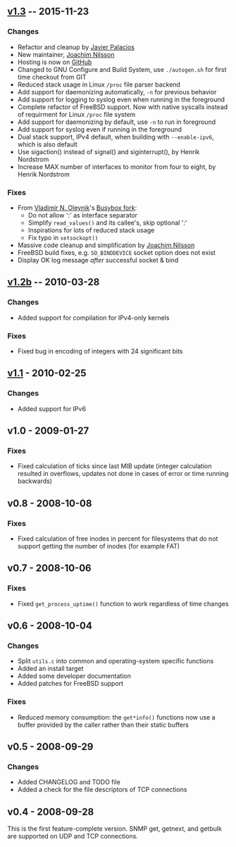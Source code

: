 [v1.3][] -- 2015-11-23
----------------------

### Changes

- Refactor and cleanup by [Javier Palacios][palacios]
- New maintainer, [Joachim Nilsson][troglobit]
- Hosting is now on [GitHub][home]
- Changed to GNU Configure and Build System, use `./autogen.sh` for
  first time checkout from GIT
- Reduced stack usage in Linux `/proc` file parser backend
- Add support for daemonizing automatically, `-n` for previous behavior
- Add support for logging to syslog even when running in the foreground
- Complete refactor of FreeBSD support.  Now with native syscalls instead
  of requirment for Linux `/proc` file system
- Add support for daemonizing by default, use `-n` to run in foreground
- Add support for syslog even if running in the foreground
- Dual stack support, IPv4 default, when building with `--enable-ipv6`,
  which is also default
- Use sigaction() instead of signal() and siginterrupt(), by
  Henrik Nordstrom
- Increase MAX number of interfaces to monitor from four to eight, by
  Henrik Nordstrom

### Fixes
- From [Vladimir N. Oleynik][dzo]'s [Busybox fork][vodz-fork]:
  - Do not allow ':' as interface separator
  - Simplify `read_values()` and its callee's, skip optional ':'
  - Inspirations for lots of reduced stack usage
  - Fix typo in `setsockopt()`
- Massive code cleanup and simplification by [Joachim Nilsson][troglobit]
- FreeBSD build fixes, e.g. `SO_BINDDEVICE` socket option does not exist
- Display OK log message *after* successful socket & bind


[v1.2b][] -- 2010-03-28
-----------------------

### Changes

- Added support for compilation for IPv4-only kernels

### Fixes

- Fixed bug in encoding of integers with 24 significant bits


[v1.1][] - 2010-02-25
---------------------

### Changes

- Added support for IPv6


v1.0 - 2009-01-27
-----------------

### Fixes

- Fixed calculation of ticks since last MIB update (integer calculation
  resulted in overflows, updates not done in cases of error or time
  running backwards)


v0.8 - 2008-10-08
-----------------

### Fixes

- Fixed calculation of free inodes in percent for filesystems that do
  not support getting the number of inodes (for example FAT)


v0.7 - 2008-10-06
-----------------

### Fixes

- Fixed `get_process_uptime()` function to work regardless of time
  changes


v0.6 - 2008-10-04
-----------------

### Changes

- Split `utils.c` into common and operating-system specific functions
- Added an install target
- Added some developer documentation
- Added patches for FreeBSD support

### Fixes

- Reduced memory consumption: the `get*info()` functions now use a
  buffer provided by the caller rather than their static buffers


v0.5 - 2008-09-29
-----------------

### Changes

- Added CHANGELOG and TODO file
- Added a check for the file descriptors of TCP connections

v0.4 - 2008-09-28
-----------------

This is the first feature-complete version.  SNMP get, getnext, and
getbulk are supported on UDP and TCP connections.


[UNRELEASED]: https://github.com/troglobit/mini-snmpd/compare/v1.3...HEAD
[v1.3]:       https://github.com/troglobit/mini-snmpd/compare/v1.2b...v1.3
[v1.2b]:      https://github.com/troglobit/mini-snmpd/compare/v1.1...v1.2b
[v1.1]:       https://github.com/troglobit/mini-snmpd/compare/v1.0...v1.1
[dzo]:        <mailto:dzo@simtreas.ru>
[home]:       https://github.com/troglobit/mini-snmpd
[palacios]:   https://github.com/javiplx
[troglobit]:  https://github.com/troglobit
[vodz-fork]:  http://www.simtreas.ru/~dzo/busybox-vodz.html

<!--
  -- Local Variables:
  -- mode: markdown
  -- End:
  -->
